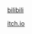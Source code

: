[bilibili](https://www.bilibili.com/video/BV1ZFUVYcE6D/)

[itch.io](https://lucky-boy7.itch.io/dicebumper)
